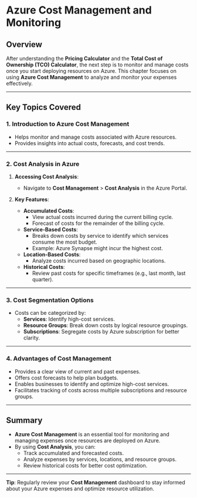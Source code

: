 # Azure Cost Management and Monitoring

## Overview
After understanding the **Pricing Calculator** and the **Total Cost of Ownership (TCO) Calculator**, the next step is to monitor and manage costs once you start deploying resources on Azure. This chapter focuses on using **Azure Cost Management** to analyze and monitor your expenses effectively.

---

## Key Topics Covered
### 1. **Introduction to Azure Cost Management**
   - Helps monitor and manage costs associated with Azure resources.
   - Provides insights into actual costs, forecasts, and cost trends.

---

### 2. **Cost Analysis in Azure**
1. **Accessing Cost Analysis**:
   - Navigate to **Cost Management** > **Cost Analysis** in the Azure Portal.

2. **Key Features**:
   - **Accumulated Costs**:
     - View actual costs incurred during the current billing cycle.
     - Forecast of costs for the remainder of the billing cycle.
   - **Service-Based Costs**:
     - Breaks down costs by service to identify which services consume the most budget.
     - Example: Azure Synapse might incur the highest cost.
   - **Location-Based Costs**:
     - Analyze costs incurred based on geographic locations.
   - **Historical Costs**:
     - Review past costs for specific timeframes (e.g., last month, last quarter).

---

### 3. **Cost Segmentation Options**
   - Costs can be categorized by:
     - **Services**: Identify high-cost services.
     - **Resource Groups**: Break down costs by logical resource groupings.
     - **Subscriptions**: Segregate costs by Azure subscription for better clarity.

---

### 4. **Advantages of Cost Management**
   - Provides a clear view of current and past expenses.
   - Offers cost forecasts to help plan budgets.
   - Enables businesses to identify and optimize high-cost services.
   - Facilitates tracking of costs across multiple subscriptions and resource groups.

---

## Summary
- **Azure Cost Management** is an essential tool for monitoring and managing expenses once resources are deployed on Azure.
- By using **Cost Analysis**, you can:
  - Track accumulated and forecasted costs.
  - Analyze expenses by services, locations, and resource groups.
  - Review historical costs for better cost optimization.

---
**Tip**: Regularly review your **Cost Management** dashboard to stay informed about your Azure expenses and optimize resource utilization.

